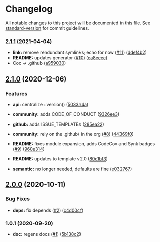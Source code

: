 # Changelog

All notable changes to this project will be documented in this file. See [standard-version](https://github.com/conventional-changelog/standard-version) for commit guidelines.

### [2.1.1](https://github.com/p6m7g8/p6df-slack/compare/v2.1.0...v2.1.1) (2021-04-04)


* **link:** remove rendundant symlinks; echo for now ([#11](https://github.com/p6m7g8/p6df-slack/issues/11)) ([ddef4b2](https://github.com/p6m7g8/p6df-slack/commit/ddef4b2868bb54960437cb7b91fe7b8ecc931c15))
* **README:** updates generator ([#10](https://github.com/p6m7g8/p6df-slack/issues/10)) ([ea8eeec](https://github.com/p6m7g8/p6df-slack/commit/ea8eeecdf86a73ffccfea1cae2c90d4a9feda033))
* Coc -> .github ([a959030](https://github.com/p6m7g8/p6df-slack/commit/a959030476fa53e3a872f516aa03daeba40d77e0))

## [2.1.0](https://github.com/p6m7g8/p6df-slack/compare/v2.0.0...v2.1.0) (2020-12-06)


### Features

* **api:** centralize ::version() ([5033a4a](https://github.com/p6m7g8/p6df-slack/commit/5033a4a5725cf272786b0061c8890e8b64098de2))
* **community:** adds CODE_OF_CONDUCT ([9326ee3](https://github.com/p6m7g8/p6df-slack/commit/9326ee3cbfbd7d761df5ffcfb646537255d89c9f))
* **github:** adds ISSUE_TEMPLATEs ([285ea22](https://github.com/p6m7g8/p6df-slack/commit/285ea227fc11324c2b509377445b6d71aa5f5503))


* **community:** rely on the .github/ in the org ([#8](https://github.com/p6m7g8/p6df-slack/issues/8)) ([44369f0](https://github.com/p6m7g8/p6df-slack/commit/44369f023e41a977bdd83e38b1440d460dc5f04d))
* **README:** fixes module expansion, adds CodeCov and Synk badges ([#9](https://github.com/p6m7g8/p6df-slack/issues/9)) ([960e314](https://github.com/p6m7g8/p6df-slack/commit/960e3140ffc490afd99262ac5ba15cdc60d3463b))
* **README:** updates to template v2.0 ([80c1bf3](https://github.com/p6m7g8/p6df-slack/commit/80c1bf3ea87dface35a36edde771a87f44358921))
* **semantic:** no longer needed, defaults are fine ([e032767](https://github.com/p6m7g8/p6df-slack/commit/e03276718942cda01b9d230ae0ae18bff5e1b129))

## [2.0.0](https://github.com/p6m7g8/p6df-slack/compare/v1.0.1...v2.0.0) (2020-10-11)


### Bug Fixes

* **deps:** fix depends ([#2](https://github.com/p6m7g8/p6df-slack/issues/2)) ([c4d00cf](https://github.com/p6m7g8/p6df-slack/commit/c4d00cff610cfe81a55109d3211878b982c82b49))

### 1.0.1 (2020-09-20)


* **doc:** regens docs ([#1](https://github.com/p6m7g8/p6df-slack/issues/1)) ([5b138c2](https://github.com/p6m7g8/p6df-slack/commit/5b138c27454d9bf74790ec5f1361837aa82fcb90))
